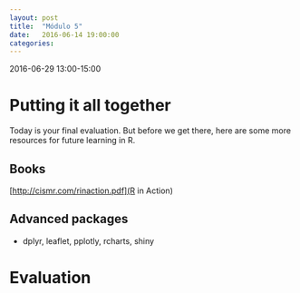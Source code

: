 ```yaml
---
layout: post
title:  "Módulo 5"
date:   2016-06-14 19:00:00
categories: 
---
```


2016-06-29 13:00-15:00


# Putting it all together

Today is your final evaluation. But before we get there, here are some more resources for future learning in R.

## Books

[http://cismr.com/rinaction.pdf](R in Action)


## Advanced packages

- dplyr, leaflet, pplotly, rcharts, shiny

# Evaluation 